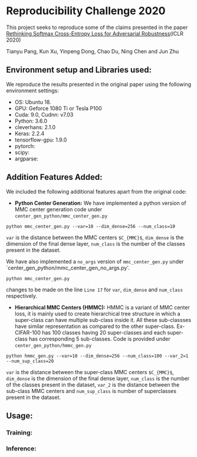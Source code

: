 # Reproducibility Challenge 2020
This project seeks to reproduce some of the claims presented in the paper [Rethinking Softmax Cross-Entropy Loss for Adversarial Robustness](https://arxiv.org/abs/1905.10626)(ICLR 2020)

Tianyu Pang, Kun Xu, Yinpeng Dong, Chao Du, Ning Chen and Jun Zhu

## Environment setup and Libraries used:

We reproduce the results presented in the original paper using the following environment settings:
- OS: Ubuntu 18.
- GPU: Geforce 1080 Ti or Tesla P100
- Cuda: 9.0, Cudnn: v7.03
- Python: 3.6.0
- cleverhans: 2.1.0
- Keras: 2.2.4
- tensorflow-gpu: 1.9.0
- pytorch:
- scipy:
- argparse:

## Addition Features Added:
We included the following additional features apart from the original code:
- **Python Center Generation:** We have implemented a python version of MMC center generation code under `center_gen_python/mmc_center_gen.py`
```shell
python mmc_center_gen.py --var=10 --dim_dense=256 --num_class=10
```
`var` is the distance between the MMC centers `$C_{MMC}$`, `dim_dense` is the dimension of the final dense layer, `num_class` is the number of the classes present in the dataset. 

We have also implemented a `no_args` version of `mmc_center_gen.py` under `center_gen_python/mmc_center_gen_no_args.py'.
```shell
python mmc_center_gen.py
```
changes to be made on the line `Line 17` for `var`, `dim_dense` and `num_class` respectively.

- **Hierarchical MMC Centers (HMMC):** HMMC is a variant of MMC center loss, it is mainly used to create hierarchical tree structure in which a super-class can have multiple sub-class inside it. All these sub-classses have similar representation as compared to the other super-class. Ex- CIFAR-100 has 100 classes having 20 super-classes and each super-class has corresponding 5 sub-classes. Code is provided under `center_gen_python/hmmc_gen.py`
```shell
python hmmc_gen.py --var=10 --dim_dense=256 --num_class=100 --var_2=1 --num_sup_class=20
```
`var` is the distance between the super-class MMC centers `$C_{MMC}$`, `dim_dense` is the dimension of the final dense layer, `num_class` is the number of the classes present in the dataset, `var_2` is the distance between the sub-class MMC centers and `num_sup_class` is number of superclasses present in the dataset.  


## Usage:

### Training:

### Inference:
